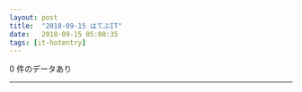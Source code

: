 ```yaml
---
layout: post
title:  "2018-09-15 はてぶIT"
date:   2018-09-15 05:00:35
tags: [it-hotentry]
---
```

0 件のデータあり

<hr>
